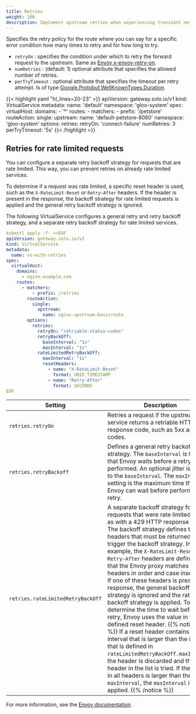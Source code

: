 ```yaml
---
title: Retries
weight: 100
description: Implement upstream retries when experiencing transient network errors
---
```


Specifies the retry policy for the route where you can say for a specific error condition how many times to retry and
for how long to try.

* `retryOn` : specifies the condition under which to retry the forward request to the upstream. Same as [Envoy x-envoy-retry-on](https://www.envoyproxy.io/docs/envoy/latest/configuration/http/http_filters/router_filter#x-envoy-retry-on).
* `numRetries` : (default: 1) optional attribute that specifies the allowed number of retries.
* `perTryTimeout` : optional attribute that specifies the timeout per retry attempt. Is of type [Google.Protobuf.WellKnownTypes.Duration](https://developers.google.com/protocol-buffers/docs/reference/csharp/class/google/protobuf/well-known-types/duration).

{{< highlight yaml "hl_lines=20-23" >}}
apiVersion: gateway.solo.io/v1
kind: VirtualService
metadata:
  name: 'default'
  namespace: 'gloo-system'
spec:
  virtualHost:
    domains:
    - '*'
    routes:
    - matchers:
       - prefix: '/petstore'
      routeAction:
        single:
          upstream:
            name: 'default-petstore-8080'
            namespace: 'gloo-system'
      options:
        retries:
          retryOn: 'connect-failure'
          numRetries: 3
          perTryTimeout: '5s'
{{< /highlight >}}


## Retries for rate limited requests

You can configure a separate retry backoff strategy for requests that are rate limited. This way, you can prevent retries on already rate limited services. 

To determine if a request was rate limited, a specific reset header is used, such as the `X-RateLimit-Reset` or `Retry-After` headers. If the header is present in the response, the backoff strategy for rate limited requests is applied and the general retry backoff strategy is ignored.

The following VirtualService configures a general retry and retry backoff strategy, and a separate retry backoff strategy for rate limited services. 

```yaml
kubectl apply -f- <<EOF
apiVersion: gateway.solo.io/v1
kind: VirtualService
metadata:
  name: vs-with-retries
spec:
  virtualHost:
    domains:
      - nginx.example.com
    routes:
      - matchers:
          - prefix: /retries
        routeAction:
          single:
            upstream:
              name: nginx-upstream-basicroute
        options:
          retries:
            retryOn: "retriable-status-codes"
            retryBackOff:
              baseInterval: "1s"
              maxInterval: "1s"
            rateLimitedRetryBackOff:
              maxInterval: "1s"
              resetHeaders:
                - name: "X-RateLimit-Reset"
                  format: UNIX_TIMESTAMP
                - name: "Retry-After"
                  format: SECONDS
EOF
```

| Setting | Description | 
| -- | -- | 
| `retries.retryOn` | Retries a request if the upstream service returns a retriable HTTP response code, such as 5xx and 4xx codes.  | 
| `retries.retryBackoff` |Defines a general retry backoff strategy. The `baseInterval` is the time that Envoy waits before a retry is performed. An optional jitter is applied to the `baseInterval`. The `maxInterval` setting is the maximum time that Envoy can wait before performing a retry.  | 
| `retries.rateLimitedRetryBackOff` | A separate backoff strategy for requests that were rate limited, such as with a 429 HTTP response code. The backoff strategy defines the reset headers that must be returned to trigger the backoff strategy. In this example, the  `X-RateLimit-Reset` and `Retry-After` headers are defined. Note that the Envoy proxy matches these headers in order and case insensitive. If one of these headers is present in a response, the general backoff strategy is ignored and the rate limited backoff strategy is applied. To determine the time to wait before a retry, Envoy uses the value in the defined reset header. {{% notice note %}} If a reset header contains an interval that is larger than the interval that is defined in `rateLimitedRetryBackOff.maxInterval`, the header is discarded and the next header in the list is tried. If the interval in all headers is larger than the `maxInterval`, the `maxInterval` is applied. {{% /notice %}}| 

For more information, see the [Envoy documentation](https://www.envoyproxy.io/docs/envoy/latest/api-v3/config/route/v3/route_components.proto#envoy-v3-api-field-config-route-v3-retrypolicy-rate-limited-retry-back-off). 

